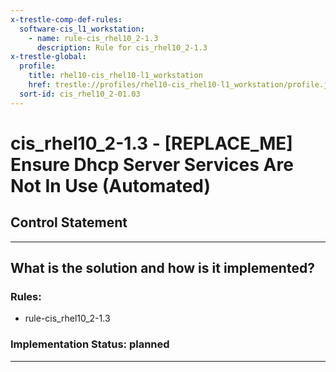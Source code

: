 ```yaml
---
x-trestle-comp-def-rules:
  software-cis_l1_workstation:
    - name: rule-cis_rhel10_2-1.3
      description: Rule for cis_rhel10_2-1.3
x-trestle-global:
  profile:
    title: rhel10-cis_rhel10-l1_workstation
    href: trestle://profiles/rhel10-cis_rhel10-l1_workstation/profile.json
  sort-id: cis_rhel10_2-01.03
---
```


# cis_rhel10_2-1.3 - \[REPLACE_ME\] Ensure Dhcp Server Services Are Not In Use (Automated)

## Control Statement

______________________________________________________________________

## What is the solution and how is it implemented?

<!-- For implementation status enter one of: implemented, partial, planned, alternative, not-applicable -->

<!-- Note that the list of rules under ### Rules: is read-only and changes will not be captured after assembly to JSON -->

<!-- Add control implementation description here for control: cis_rhel10_2-1.3 -->

### Rules:

  - rule-cis_rhel10_2-1.3

### Implementation Status: planned

______________________________________________________________________

